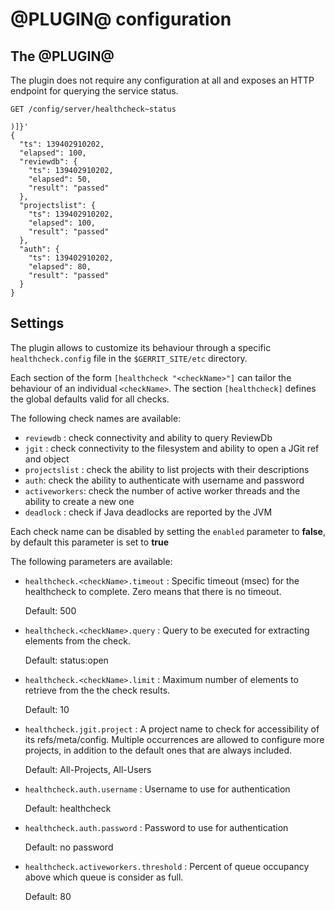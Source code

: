 @PLUGIN@ configuration
======================

The @PLUGIN@
------------

The plugin does not require any configuration at all and exposes an HTTP
endpoint for querying the service status.

```
GET /config/server/healthcheck~status

)]}'
{
  "ts": 139402910202,
  "elapsed": 100,
  "reviewdb": {
    "ts": 139402910202,
    "elapsed": 50,
    "result": "passed"
  },
  "projectslist": {
    "ts": 139402910202,
    "elapsed": 100,
    "result": "passed"
  },
  "auth": {
    "ts": 139402910202,
    "elapsed": 80,
    "result": "passed"
  }
}
```

Settings
--------

The plugin allows to customize its behaviour through a specific
`healthcheck.config` file in the `$GERRIT_SITE/etc` directory.

Each section of the form `[healthcheck "<checkName>"]` can tailor the
behaviour of an individual `<checkName>`. The section `[healthcheck]`
defines the global defaults valid for all checks.

The following check names are available:

- `reviewdb` : check connectivity and ability to query ReviewDb
- `jgit` : check connectivity to the filesystem and ability to open a JGit ref and object
- `projectslist` : check the ability to list projects with their descriptions
- `auth`: check the ability to authenticate with username and password
- `activeworkers`: check the number of active worker threads and the ability to create a new one
- `deadlock` : check if Java deadlocks are reported by the JVM

Each check name can be disabled by setting the `enabled` parameter to **false**,
by default this parameter is set to **true**

The following parameters are available:

- `healthcheck.<checkName>.timeout` : Specific timeout (msec) for the
  healthcheck to complete. Zero means that there is no timeout.

  Default: 500

- `healthcheck.<checkName>.query` : Query to be executed for extracting
   elements from the check.

  Default: status:open

- `healthcheck.<checkName>.limit` : Maximum number of elements to retrieve from
  the the check results.

  Default: 10

- `healthcheck.jgit.project` : A project name to check for accessibility of its refs/meta/config.
   Multiple occurrences are allowed to configure more projects, in addition
   to the default ones that are always included.

  Default: All-Projects, All-Users

 - `healthcheck.auth.username` : Username to use for authentication

   Default: healthcheck

 - `healthcheck.auth.password` : Password to use for authentication

   Default: no password

 - `healthcheck.activeworkers.threshold` : Percent of queue occupancy above which queue is consider 
    as full.

   Default: 80